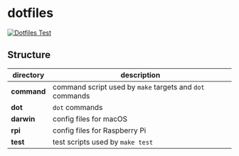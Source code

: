 # dotfiles

[![Dotfiles Test](https://github.com/harryzcy/dotfiles/actions/workflows/ci.yml/badge.svg)](https://github.com/harryzcy/dotfiles/actions/workflows/ci.yml)

## Structure

|  directory  | description |
| ----------- | ----------- |
| **command** | command script used by `make` targets and `dot` commands |
| **dot**     | `dot` commands |
| **darwin**  | config files for macOS |
| **rpi**     | config files for Raspberry Pi |
| **test**    | test scripts used by `make test` |

